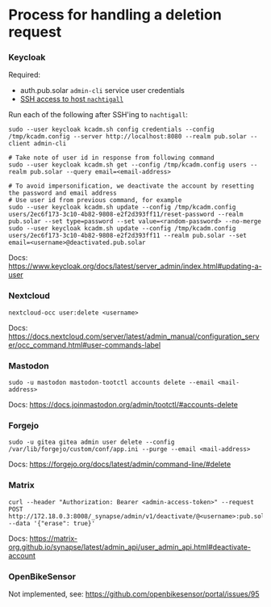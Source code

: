 # Process for handling a deletion request

### Keycloak

Required:

- auth.pub.solar `admin-cli` service user credentials
- [SSH access to host `nachtigall`](./administrative-access.md#ssh-access)

Run each of the following after SSH'ing to `nachtigall`:

```
sudo --user keycloak kcadm.sh config credentials --config /tmp/kcadm.config --server http://localhost:8080 --realm pub.solar --client admin-cli

# Take note of user id in response from following command
sudo --user keycloak kcadm.sh get --config /tmp/kcadm.config users --realm pub.solar --query email=<email-address>

# To avoid impersonification, we deactivate the account by resetting the password and email address
# Use user id from previous command, for example
sudo --user keycloak kcadm.sh update --config /tmp/kcadm.config users/2ec6f173-3c10-4b82-9808-e2f2d393ff11/reset-password --realm pub.solar --set type=password --set value=<random-password> --no-merge
sudo --user keycloak kcadm.sh update --config /tmp/kcadm.config users/2ec6f173-3c10-4b82-9808-e2f2d393ff11 --realm pub.solar --set email=<username>@deactivated.pub.solar
```

Docs: https://www.keycloak.org/docs/latest/server_admin/index.html#updating-a-user

### Nextcloud

```
nextcloud-occ user:delete <username>
```

Docs: https://docs.nextcloud.com/server/latest/admin_manual/configuration_server/occ_command.html#user-commands-label

### Mastodon

```
sudo -u mastodon mastodon-tootctl accounts delete --email <mail-address>
```

Docs: https://docs.joinmastodon.org/admin/tootctl/#accounts-delete

### Forgejo

```
sudo -u gitea gitea admin user delete --config /var/lib/forgejo/custom/conf/app.ini --purge --email <mail-address>
```

Docs: https://forgejo.org/docs/latest/admin/command-line/#delete

### Matrix

```
curl --header "Authorization: Bearer <admin-access-token>" --request POST http://172.18.0.3:8008/_synapse/admin/v1/deactivate/@<username>:pub.solar --data '{"erase": true}'
```

Docs: https://matrix-org.github.io/synapse/latest/admin_api/user_admin_api.html#deactivate-account

### OpenBikeSensor

Not implemented, see: https://github.com/openbikesensor/portal/issues/95
